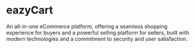 # eazyCart
An all-in-one eCommerce platform, offering a seamless shopping experience for buyers and a powerful selling platform for sellers, built with modern technologies and a commitment to security and user satisfaction.
